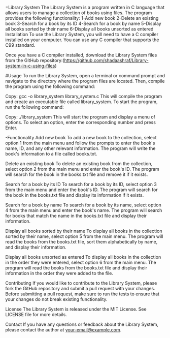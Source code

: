 =Library System
  The Library System is a program written in C language that allows users to manage a collection of books using files. The program provides the following functionality:
1-Add new book
2-Delete an existing book
3-Search for a book by its ID
4-Search for a book by name
5-Display all books sorted by their name
6-Display all books unsorted as entered
Installation
To use the Library System, you will need to have a C compiler installed on your computer. You can use any C compiler that supports the C99 standard.

Once you have a C compiler installed, download the Library System files from the GitHub repository:(https://github.com/shadaashraf/Library-system-in-c-using-files)

#Usage
To run the Library System, open a terminal or command prompt and navigate to the directory where the program files are located. Then, compile the program using the following command:

Copy:
gcc -o library_system library_system.c
This will compile the program and create an executable file called library_system. To start the program, run the following command:

Copy:
./library_system
This will start the program and display a menu of options. To select an option, enter the corresponding number and press Enter.

-Functionality
Add new book
To add a new book to the collection, select option 1 from the main menu and follow the prompts to enter the book's name, ID, and any other relevant information. The program will write the book's information to a file called books.txt.

Delete an existing book
To delete an existing book from the collection, select option 2 from the main menu and enter the book's ID. The program will search for the book in the books.txt file and remove it if it exists.

Search for a book by its ID
To search for a book by its ID, select option 3 from the main menu and enter the book's ID. The program will search for the book in the books.txt file and display its information if it exists.

Search for a book by name
To search for a book by its name, select option 4 from the main menu and enter the book's name. The program will search for books that match the name in the books.txt file and display their information.

Display all books sorted by their name
To display all books in the collection sorted by their name, select option 5 from the main menu. The program will read the books from the books.txt file, sort them alphabetically by name, and display their information.

Display all books unsorted as entered
To display all books in the collection in the order they were entered, select option 6 from the main menu. The program will read the books from the books.txt file and display their information in the order they were added to the file.

Contributing
If you would like to contribute to the Library System, please fork the GitHub repository and submit a pull request with your changes. Before submitting a pull request, make sure to run the tests to ensure that your changes do not break existing functionality.

License
The Library System is released under the MIT License. See LICENSE file for more details.

Contact
If you have any questions or feedback about the Library System, please contact the author at your-email@example.com.

